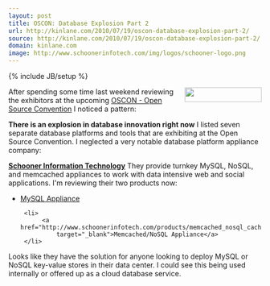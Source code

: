 ```yaml
---
layout: post
title: OSCON: Database Explosion Part 2
url: http://kinlane.com/2010/07/19/oscon-database-explosion-part-2/
source: http://kinlane.com/2010/07/19/oscon-database-explosion-part-2/
domain: kinlane.com
image: http://www.schoonerinfotech.com/img/logos/schooner-logo.png
---
```

{% include JB/setup %}<p>
     <img class="alignnone c1"
        title="Schooner Information Technology"
        src="http://www.schoonerinfotech.com/img/logos/schooner-logo.png"
        alt=""
        width="153"
        height="29"
        align="right" />After spending some time last weekend reviewing the exhibitors at the upcoming <a href="http://www.oscon.com/oscon2010/"
        target="_blank">OSCON - Open Source Convention</a> I noticed a pattern:
</p>

<p class="c2">
     <strong>There is an explosion in database innovation right now</strong> I listed seven separate database platforms and tools that are exhibiting at the Open Source Convention. I neglected a very notable database platform appliance company:
</p>

<p class="c2">
     <a href="http://www.schoonerinfotech.com/"
        target="_blank"><strong>Schooner Information Technology</strong></a> They provide turnkey MySQL, NoSQL, and memcached appliances to work with data intensive web and social applications. I'm reviewing their two products now:
</p>

<ul class="mainlist">
     <li>
          <a href="http://www.schoonerinfotech.com/products/mysql_appliance"
              target="_blank">MySQL Appliance</a>
     </li>

     <li>
          <a href="http://www.schoonerinfotech.com/products/memcached_nosql_cache_appliance"
              target="_blank">Memcached/NoSQL Appliance</a>
     </li>
</ul>

<p>
     Looks like they have the solution for anyone looking to deploy MySQL or NoSQL key-value stores in their data center. I could see this being used internally or offered up as a cloud database service.
</p>